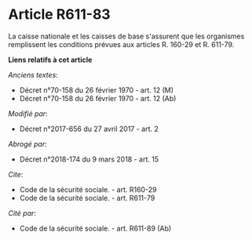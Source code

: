 # Article R611-83

La caisse nationale et les caisses de base s'assurent que les organismes remplissent les conditions prévues aux articles R.
160-29 et R. 611-79.

**Liens relatifs à cet article**

_Anciens textes_:

  - Décret n°70-158 du 26 février 1970 - art. 12 (M)
  - Décret n°70-158 du 26 février 1970 - art. 12 (Ab)

_Modifié par_:

  - Décret n°2017-656 du 27 avril 2017 - art. 2

_Abrogé par_:

  - Décret n°2018-174 du 9 mars 2018 - art. 15

_Cite_:

  - Code de la sécurité sociale. - art. R160-29
  - Code de la sécurité sociale. - art. R611-79

_Cité par_:

  - Code de la sécurité sociale. - art. R611-89 (Ab)
